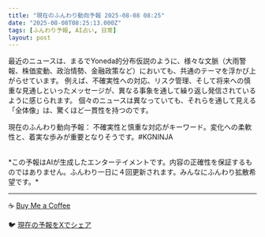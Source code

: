 ```yaml
---
title: "現在のふんわり動向予報 2025-08-08 08:25"
date: "2025-08-08T08:25:13.000Z"
tags: [ふんわり予報, AI占い, 日常]
layout: post
---
```


最近のニュースは、まるでYoneda的分布仮説のように、様々な文脈（大雨警報、株価変動、政治情勢、金融政策など）においても、共通のテーマを浮かび上がらせています。  例えば、不確実性への対応、リスク管理、そして将来への慎重な見通しといったメッセージが、異なる事象を通して繰り返し発信されているように感じられます。  個々のニュースは異なっていても、それらを通して見える「全体像」は、驚くほど一貫性を持つのです。


現在のふんわり動向予報：
不確実性と慎重な対応がキーワード。変化への柔軟性と、着実な歩みが重要となりそうです。#KGNINJA

<br>
*この予報はAIが生成したエンターテイメントです。内容の正確性を保証するものではありません。ふんわり一日に４回更新されます。みんなにふんわり拡散希望です。*

---
☕️ [Buy Me a Coffee](https://www.buymeacoffee.com/kgninja)

🐦 [現在の予報をXでシェア](https://twitter.com/intent/tweet?text=%E7%8F%BE%E5%9C%A8%E3%81%AE%E3%81%B5%E3%82%93%E3%82%8F%E3%82%8A%E4%BA%88%E5%A0%B1%3A%20%E3%80%8C%E6%9C%80%E8%BF%91%E3%81%AE%E3%83%8B%E3%83%A5%E3%83%BC%E3%82%B9%E3%81%AF%E3%80%81%E3%81%BE%E3%82%8B%E3%81%A7Yoneda%E7%9A%84%E5%88%86%E5%B8%83%E4%BB%AE%E8%AA%AC%E3%81%AE%E3%82%88%E3%81%86%E3%81%AB%E3%80%81%E6%A7%98%E3%80%85%E3%81%AA%E6%96%87%E8%84%88%EF%BC%88%E5%A4%A7%E9%9B%A8%E8%AD%A6%E5%A0%B1%E3%80%81%E6%A0%AA%E4%BE%A1%E5%A4%89%E5%8B%95%E3%80%81%E6%94%BF%E6%B2%BB%E6%83%85%E5%8B%A2%E3%80%81%E9%87%91%E8%9E%8D%E6%94%BF%E7%AD%96%E3%81%AA%E3%81%A9%EF%BC%89%E3%81%AB%E3%81%8A%E3%81%84%E3%81%A6%E3%82%82%E3%80%81%E5%85%B1%E9%80%9A%E3%81%AE%E3%83%86%E3%83%BC%E3%83%9E%E3%82%92%E6%B5%AE%E3%81%8B%E3%81%B3%E4%B8%8A%E3%81%8C%E3%82%89%E3%81%9B%E3%81%A6%E3%81%84%E3%81%BE%E3%81%99%E3%80%82%E3%80%8D%23KGNINJA%20%E7%B6%9A%E3%81%8D%E3%81%AF%E3%83%96%E3%83%AD%E3%82%B0%E3%81%A7%EF%BC%81%F0%9F%91%87&url=https%3A%2F%2Fkg-ninja.github.io%2FFunwariyoso%2F)

